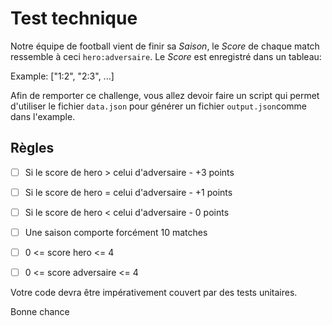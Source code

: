 # Test technique

Notre équipe de football vient de finir sa *Saison*, le *Score* de chaque match ressemble à ceci `hero:adversaire`.
Le *Score* est enregistré dans un tableau:

Example: ["1:2", "2:3", ...]

Afin de remporter ce challenge, vous allez devoir faire un script qui permet d'utiliser le fichier `data.json` pour générer un fichier `output.json`comme dans l'example.

## Règles

- [ ] Si le score de hero > celui d'adversaire - +3 points
- [ ] Si le score de hero = celui d'adversaire - +1 points
- [ ] Si le score de hero < celui d'adversaire - 0 points

- [ ] Une saison comporte forcément 10 matches
- [ ] 0 <= score hero <= 4
- [ ] 0 <= score adversaire <= 4

Votre code devra être impérativement couvert par des tests unitaires.

Bonne chance